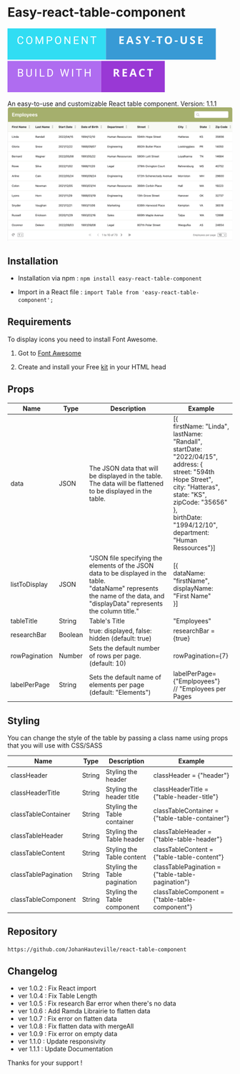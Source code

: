 # Easy-react-table-component

![Table component](./public/component-easy-to-use.svg) ![Table component](./public/build-with-react.svg)

An easy-to-use and customizable React table component.
Version: 1.1.1
![Table component](./public/TableCapture.png)

## Installation

- Installation via npm :
  `npm install easy-react-table-component`

- Import in a React file :
  `import Table from 'easy-react-table-component';`

## Requirements

To display icons you need to install Font Awesome.

1. Got to [Font Awesome](https://fontawesome.com/)

2. Create and install your Free [kit](https://fontawesome.com/kits) in your HTML head

## Props

| Name          | Type    | Description                                                                                                                                                                      | Example                                                                                                                                                                                                                                                          |
| ------------- | ------- | -------------------------------------------------------------------------------------------------------------------------------------------------------------------------------- | ---------------------------------------------------------------------------------------------------------------------------------------------------------------------------------------------------------------------------------------------------------------- |
| data          | JSON    | The JSON data that will be displayed in the table.<br>The data will be flattened to be displayed in the table.                                                                   | [{<br>firstName: "Linda", <br>lastName: "Randall", <br>startDate: "2022/04/15", <br>address: { <br>street: "594th Hope Street", <br>city: "Hatteras", <br>state: "KS", <br>zipCode: "35656" }, <br>birthDate: "1994/12/10", <br>department: "Human Ressources"}] |
| listToDisplay | JSON    | "JSON file specifying the elements of the JSON data to be displayed in the table.<br>"dataName" represents the name of the data, and "displayData" represents the column title." | [{ <br>dataName: "firstName", <br>displayName: "First Name" <br>}]                                                                                                                                                                                               |
| tableTitle    | String  | Table's Title                                                                                                                                                                    | "Employees"                                                                                                                                                                                                                                                      |
| researchBar   | Boolean | true: displayed, false: hidden (default: true)                                                                                                                                   | researchBar = {true}                                                                                                                                                                                                                                             |
| rowPagination | Number  | Sets the default number of rows per page. (default: 10)                                                                                                                          | rowPagination={7}                                                                                                                                                                                                                                                |
| labelPerPage  | String  | Sets the default name of elements per page (default: "Elements")                                                                                                                 | labelPerPage={"Emplpoyees"} <br> // "Employees per Pages                                                                                                                                                                                                         |

## Styling

You can change the style of the table by passing a class name using props that you will use with CSS/SASS

| Name                 | Type   | Description                  | Example                                           |
| -------------------- | ------ | ---------------------------- | ------------------------------------------------- |
| classHeader          | String | Styling the header           | classHeader = {"header"}                          |
| classHeaderTitle     | String | Styling the header title     | classHeaderTitle = {"table-header-title"}         |
| classTableContainer  | String | Styling the Table container  | classTableContainer = {"table-table-container"}   |
| classTableHeader     | String | Styling the Table header     | classTableHeader = {"table-table-header"}         |
| classTableContent    | String | Styling the Table content    | classTableContent = {"table-table-content"}       |
| classTablePagination | String | Styling the Table pagination | classTablePagination = {"table-table-pagination"} |
| classTableComponent  | String | Styling the Table component  | classTableComponent = {"table-table-component"}   |

## Repository

`https://github.com/JohanHauteville/react-table-component`

## Changelog

- ver 1.0.2 : Fix React import
- ver 1.0.4 : Fix Table Length
- ver 1.0.5 : Fix research Bar error when there's no data
- ver 1.0.6 : Add Ramda Librairie to flatten data
- ver 1.0.7 : Fix error on flatten data
- ver 1.0.8 : Fix flatten data with mergeAll
- ver 1.0.9 : Fix error on empty data
- ver 1.1.0 : Update responsivity
- ver 1.1.1 : Update Documentation

Thanks for your support !
